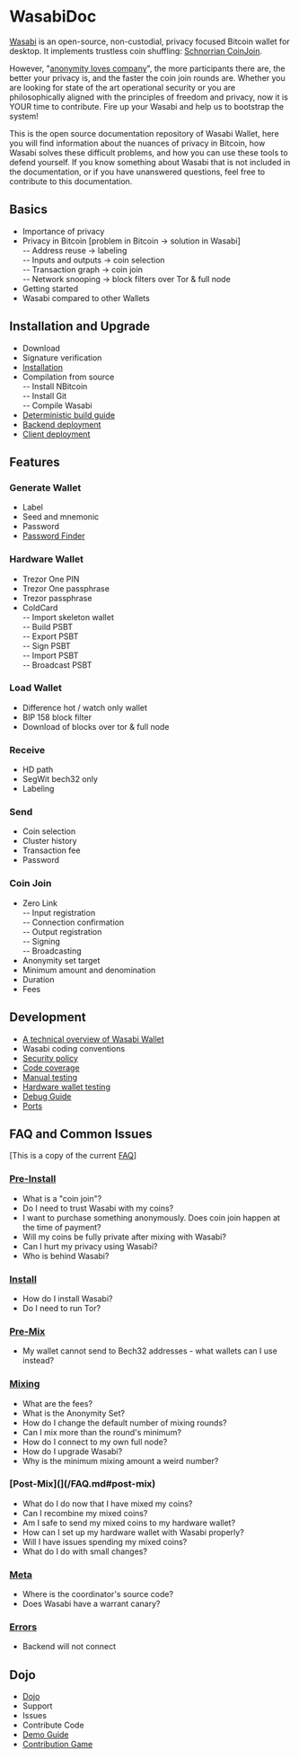 # WasabiDoc

[Wasabi](https://wasabiwallet.io) is an open-source, non-custodial, privacy focused Bitcoin wallet for desktop. It implements trustless coin shuffling: [Schnorrian CoinJoin](https://github.com/nopara73/ZeroLink/).

However, "[anonymity loves company](https://www.freehaven.net/anonbib/cache/usability:weis2006.pdf)", the more participants there are, the better your privacy is, and the faster the coin join rounds are. Whether you are looking for state of the art operational security or you are philosophically aligned with the principles of freedom and privacy, now it is YOUR time to contribute. Fire up your Wasabi and help us to bootstrap the system!

This is the open source documentation repository of Wasabi Wallet, here you will find information about the nuances of privacy in Bitcoin, how Wasabi solves these difficult problems, and how you can use these tools to defend yourself. If you know something about Wasabi that is not included in the documentation, or if you have unanswered questions, feel free to contribute to this documentation.


## Basics

- Importance of privacy
- Privacy in Bitcoin [problem in Bitcoin -> solution in Wasabi] </br>
-- Address reuse -> labeling </br>
-- Inputs and outputs -> coin selection </br>
-- Transaction graph -> coin join </br>
-- Network snooping -> block filters over Tor & full node </br>
- Getting started
- Wasabi compared to other Wallets

## Installation and Upgrade

- Download
- Signature verification
- [Installation](/InstallInstructions.md)
- Compilation from source </br>
-- Install NBitcoin </br>
-- Install Git </br>
-- Compile Wasabi </br>
- [Deterministic build guide](/DeterministicBuildGuide.md)
- [Backend deployment](/BackendDeployment.md)
- [Client deployment](/ClientDeployment.md)

## Features 

### Generate Wallet
- Label
- Seed and mnemonic
- Password
- [Password Finder](/PasswordFinder.md)

### Hardware Wallet
- Trezor One PIN
- Trezor One passphrase
- Trezor passphrase
- ColdCard </br>
-- Import skeleton wallet </br>
-- Build PSBT </br>
-- Export PSBT </br>
-- Sign PSBT </br>
-- Import PSBT </br>
-- Broadcast PSBT </br>

### Load Wallet
- Difference hot / watch only wallet
- BIP 158 block filter
- Download of blocks over tor & full node

### Receive
- HD path
- SegWit bech32 only
- Labeling

### Send 
- Coin selection
- Cluster history
- Transaction fee
- Password

### Coin Join
- Zero Link </br>
-- Input registration </br>
-- Connection confirmation </br>
-- Output registration </br>
-- Signing </br>
-- Broadcasting </br>
- Anonymity set target
- Minimum amount and denomination
- Duration
- Fees


## Development

- [A technical overview of Wasabi Wallet](/TechnicalOverview.md)
- Wasabi coding conventions
- [Security policy](/SECURITY.md)
- [Code coverage](/CodeCoverage.md)
- [Manual testing](/ManualTesting.md)
- [Hardware wallet testing](/HardwareWalletTestingGuide.md)
- [Debug Guide](/HowToDebug.md)
- [Ports](/Ports.md)

## FAQ and Common Issues

[This is a copy of the current [FAQ](https://github.com/zkSNACKs/WalletWasabi/blob/master/WalletWasabi.Documentation/FAQ.md)]

### [Pre-Install](/FAQ.md#pre-install)
- What is a "coin join"?
- Do I need to trust Wasabi with my coins?
- I want to purchase something anonymously. Does coin join happen at the time of payment?
- Will my coins be fully private after mixing with Wasabi?
- Can I hurt my privacy using Wasabi?
- Who is behind Wasabi?

### [Install](/FAQ.md#install)
- How do I install Wasabi?
- Do I need to run Tor?

### [Pre-Mix](/FAQ.md#pre-mix)
- My wallet cannot send to Bech32 addresses - what wallets can I use instead?

### [Mixing](/FAQ.md#mixing)
- What are the fees?
- What is the Anonymity Set?
- How do I change the default number of mixing rounds?
- Can I mix more than the round's minimum?
- How do I connect to my own full node?
- How do I upgrade Wasabi?
- Why is the minimum mixing amount a weird number?

### [Post-Mix](](/FAQ.md#post-mix)
- What do I do now that I have mixed my coins?
- Can I recombine my mixed coins?
- Am I safe to send my mixed coins to my hardware wallet?
- How can I set up my hardware wallet with Wasabi properly?
- Will I have issues spending my mixed coins?
- What do I do with small changes?

### [Meta](/FAQ.md#meta)
- Where is the coordinator's source code?
- Does Wasabi have a warrant canary?

### [Errors](/FAQ.md#errors)
- Backend will not connect


## Dojo

- [Dojo](/Dojo.md)
- Support
- Issues
- Contribute Code
- [Demo Guide](/DemoGuide.md)
- [Contribution Game](/ContributionGame.md)

